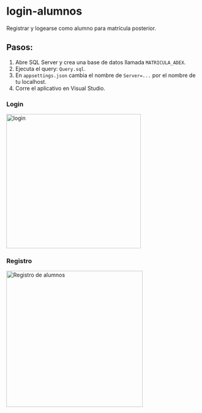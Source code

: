 # login-alumnos
Registrar y logearse como alumno para matrícula posterior.
## Pasos:
1. Abre SQL Server y crea una base de datos llamada `MATRICULA_ADEX`.
2. Ejecuta el query: `Query.sql`.
3. En `appsettings.json` cambia el nombre de `Server=...` por el nombre de tu localhost.
4. Corre el aplicativo en Visual Studio.

### Login
<img width="351" alt="login" src="https://github.com/CristianJhair/login-alumnos/assets/44480959/40952946-a7d7-4190-a781-1905403541fd">

### Registro
<img width="356" alt="Registro de alumnos" src="https://github.com/CristianJhair/login-alumnos/assets/44480959/9a60fd2e-4e72-4f6f-a607-d0447602f2da">
